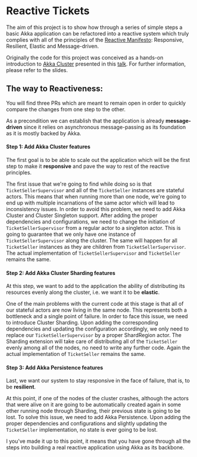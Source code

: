# Reactive Tickets

The aim of this project is to show how through a series of simple steps a basic Akka application can be refactored into a reactive system which truly complies with all of the principles of the [Reactive Manifesto]: Responsive, Resilient, Elastic and Message-driven. 

Originally the code for this project was conceived as a hands-on introduction to [Akka Cluster] presented in this [talk]. For further information, please refer to the slides.

## The way to Reactiveness:
You will find three PRs which are meant to remain open in order to quickly compare the changes from one step to the other.

As a precondition we can establish that the application is already **message-driven** since it relies on asynchronous message-passing as its foundation as it is mostly backed by Akka. 

#### Step 1: Add Akka Cluster features
The first goal is to be able to scale out the application which will be the first step to make it **responsive** and pave the way to rest of the reactive principles.

The first issue that we're going to find while doing so is that `TicketSellerSupervisor` and all of the `TicketSeller` instances are stateful actors. This means that when running more than one node, we're going to end up with multiple incarnations of the same actor which will lead to inconsistency issues. In order to avoid this problem, we need to add Akka Cluster and Cluster Singleton support. After adding the proper dependencies and configurations, we need to change the initiation of `TicketSellerSupervisor` from a regular actor to a singleton actor. This is going to guarantee that we only have one instance of `TicketSellerSupervisor` along the cluster. The same will happen for all `TicketSeller` instances as they are children from `TicketSellerSupervisor`. The actual implementation of `TicketSellerSupervisor` and `TicketSeller` remains the same.

#### Step 2: Add Akka Cluster Sharding features
At this step, we want to add to the application the ability of distributing its resources evenly along the cluster, i.e. we want it to be **elastic**. 

One of the main problems with the current code at this stage is that all of our stateful actors are now living in the same node. This represents both a bottleneck and a single point of failure. In order to face this issue, we need to introduce Cluster Sharding. Upon adding the corresponding dependencies and updating the configuration accordingly, we only need to replace our `TicketSellerSupervisor` by a proper ShardRegion actor. The Sharding extension will take care of distributing all of the `TicketSeller` evenly among all of the nodes, no need to write any further code. Again the actual implementation of `TicketSeller` remains the same.

#### Step 3: Add Akka Persistence features
Last, we want our system to stay responsive in the face of failure, that is, to be **resilient**.

At this point, if one of the nodes of the cluster crashes, although the actors that were alive on it are going to be automatically created again in some other running node through Sharding, their previous state is going to be lost. To solve this issue, we need to add Akka Persistence. Upon adding the proper dependencies and configurations and slightly updating the `TicketSeller` implementation, no state is ever going to be lost.

I you've made it up to this point, it means that you have gone through all the steps into building a real reactive application using Akka as its backbone.

[Reactive Manifesto]: <https://www.reactivemanifesto.org/>
[Akka Cluster]: <https://doc.akka.io/docs/akka/2.5/scala/common/cluster.html>
[talk]: <http://slides.com/leonardoregnier/deck-da854491-3768-4722-b6f8-c2589194798f#/>